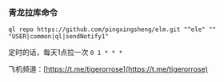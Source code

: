 ### 青龙拉库命令

```shell
ql repo https://github.com/pingxingsheng/elm.git "^ele" "" "USER|common|ql|sendNotify1"
```

定时的话，每天1点拉一次 `0 1 * * *`

飞机频道：[https://t.me/tigerorrose](https://t.me/tigerorrose)
